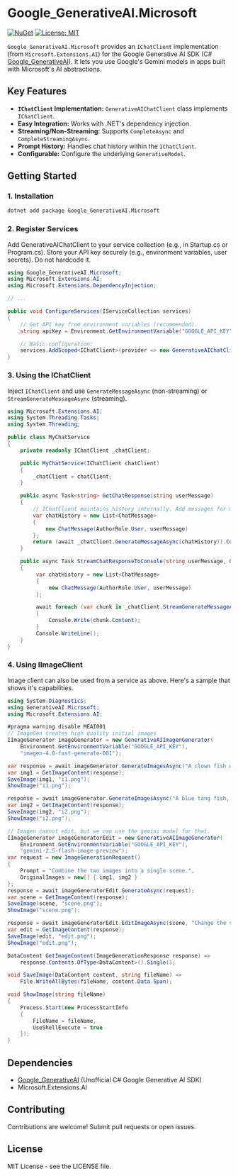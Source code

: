 # Google_GenerativeAI.Microsoft

[![NuGet](https://img.shields.io/nuget/v/Google_GenerativeAI.Microsoft.svg)](https://www.nuget.org/packages/Google_GenerativeAI.Microsoft) [![License: MIT](https://img.shields.io/github/license/gunpal5/Google_GenerativeAI)](https://github.com/gunpal5/Google_GenerativeAI/blob/main/LICENSE)

`Google_GenerativeAI.Microsoft` provides an `IChatClient` implementation (from `Microsoft.Extensions.AI`) for the Google Generative AI SDK (C# [Google_GenerativeAI](https://github.com/gunpal5/Google_GenerativeAI)). It lets you use Google's Gemini models in apps built with Microsoft's AI abstractions.

## Key Features

* **`IChatClient` Implementation:** `GenerativeAIChatClient` class implements `IChatClient`.  
* **Easy Integration:** Works with .NET's dependency injection.
* **Streaming/Non-Streaming:** Supports `CompleteAsync` and `CompleteStreamingAsync`.
* **Prompt History:** Handles chat history within the `IChatClient`.
* **Configurable:** Configure the underlying `GenerativeModel`.

## Getting Started

### 1. Installation

```bash
dotnet add package Google_GenerativeAI.Microsoft
```

### 2. Register Services

Add GenerativeAIChatClient to your service collection (e.g., in Startup.cs or Program.cs). Store your API key securely (e.g., environment variables, user secrets). Do not hardcode it.

```csharp
using Google_GenerativeAI.Microsoft;
using Microsoft.Extensions.AI;
using Microsoft.Extensions.DependencyInjection;

// ...

public void ConfigureServices(IServiceCollection services)
{
    // Get API key from environment variables (recommended).
    string apiKey = Environment.GetEnvironmentVariable("GOOGLE_API_KEY");

    // Basic configuration:
    services.AddScoped<IChatClient>(provider => new GenerativeAIChatClient(apiKey));    
}
```

### 3. Using the IChatClient

Inject `IChatClient` and use `GenerateMessageAsync` (non-streaming) or `StreamGenerateMessageAsync` (streaming).

```csharp
using Microsoft.Extensions.AI;
using System.Threading.Tasks;
using System.Threading;

public class MyChatService
{
    private readonly IChatClient _chatClient;

    public MyChatService(IChatClient chatClient)
    {
        _chatClient = chatClient;
    }

    public async Task<string> GetChatResponse(string userMessage)
    {
        // IChatClient maintains history internally. Add messages for multi-turn context.
        var chatHistory = new List<ChatMessage>
        {
            new ChatMessage(AuthorRole.User, userMessage)
        };
        return (await _chatClient.GenerateMessageAsync(chatHistory)).Content;
    }

    public async Task StreamChatResponseToConsole(string userMessage, CancellationToken cancellationToken = default)
    {
         var chatHistory = new List<ChatMessage>
         {
             new ChatMessage(AuthorRole.User, userMessage)
         };

         await foreach (var chunk in _chatClient.StreamGenerateMessageAsync(chatHistory, cancellationToken: cancellationToken))
         {
             Console.Write(chunk.Content);
         }
         Console.WriteLine();
    }
}
```

### 4. Using IImageClient

Image client can also be used from a service as above.  Here's a sample that shows it's capabilities.

```C#
using System.Diagnostics;
using GenerativeAI.Microsoft;
using Microsoft.Extensions.AI;

#pragma warning disable MEAI001
// ImageGen creates high quality initial images
IImageGenerator imageGenerator = new GenerativeAIImagenGenerator(
    Environment.GetEnvironmentVariable("GOOGLE_API_KEY"),
    "imagen-4.0-fast-generate-001");

var response = await imageGenerator.GenerateImagesAsync("A clown fish with orange and black-bordered white stripes.");
var img1 = GetImageContent(response);
SaveImage(img1, "i1.png");
ShowImage("i1.png");

response = await imageGenerator.GenerateImagesAsync("A blue tang fish, blue and black with yellow tipped fin and tail.");
var img2 = GetImageContent(response);
SaveImage(img2, "i2.png");
ShowImage("i2.png");

// Imagen cannot edit, but we can use the gemini model for that.
IImageGenerator imageGeneratorEdit = new GenerativeAIImageGenerator(
    Environment.GetEnvironmentVariable("GOOGLE_API_KEY"),
    "gemini-2.5-flash-image-preview");
var request = new ImageGenerationRequest()
{
    Prompt = "Combine the two images into a single scene.",
    OriginalImages = new[] { img1, img2 }
};
response = await imageGeneratorEdit.GenerateAsync(request);
var scene = GetImageContent(response);
SaveImage(scene, "scene.png");
ShowImage("scene.png");

response = await imageGeneratorEdit.EditImageAsync(scene, "Change the setting to a fish tank.");
var edit = GetImageContent(response);
SaveImage(edit, "edit.png");
ShowImage("edit.png");

DataContent GetImageContent(ImageGenerationResponse response) =>
    response.Contents.OfType<DataContent>().Single();

void SaveImage(DataContent content, string fileName) =>
    File.WriteAllBytes(fileName, content.Data.Span);

void ShowImage(string fileName)
{
    Process.Start(new ProcessStartInfo
    {
        FileName = fileName,
        UseShellExecute = true
    });
}
```

## Dependencies

- [Google_GenerativeAI](https://github.com/Google_GenerativeAI) (Unofficial C# Google Generative AI SDK)  
- Microsoft.Extensions.AI  

## Contributing

Contributions are welcome! Submit pull requests or open issues.

## License

MIT License - see the LICENSE file.
